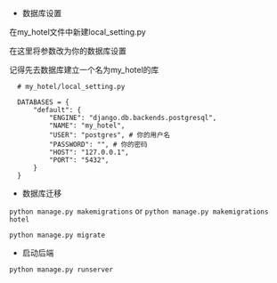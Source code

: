 + 数据库设置

在my_hotel文件中新建local_setting.py

在这里将参数改为你的数据库设置

记得先去数据库建立一个名为my_hotel的库

```
  # my_hotel/local_setting.py

  DATABASES = {
      "default": {
          "ENGINE": "django.db.backends.postgresql",
          "NAME": "my_hotel",
          "USER": "postgres", # 你的用户名
          "PASSWORD": "", # 你的密码
          "HOST": "127.0.0.1",
          "PORT": "5432",
      }
  }
```

+ 数据库迁移

`python manage.py makemigrations` or  `python manage.py makemigrations hotel`

`python manage.py migrate`

+ 启动后端

`python manage.py runserver`

